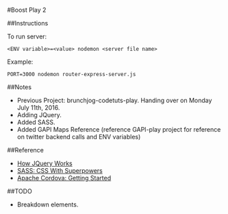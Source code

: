 #Boost Play 2

##Instructions

To run server:

    <ENV variable>=<value> nodemon <server file name>
    
    
Example:
    
    PORT=3000 nodemon router-express-server.js

##Notes
- Previous Project: brunchjog-codetuts-play. Handing over on Monday July 11th, 2016.
- Adding JQuery.
- Added SASS.
- Added GAPI Maps Reference (reference GAPI-play project for reference on twitter backend calls and ENV variables)

##Reference
- [How JQuery Works](https://learn.jquery.com/about-jquery/how-jquery-works/)
- [SASS: CSS With Superpowers](http://sass-lang.com/guide)
- [Apache Cordova: Getting Started](https://ccoenraets.github.io/cordova-tutorial/create-cordova-project.html)




##TODO
- Breakdown elements.